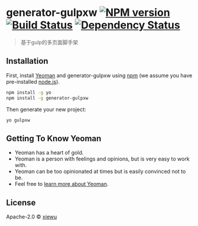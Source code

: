 # generator-gulpxw [![NPM version][npm-image]][npm-url] [![Build Status][travis-image]][travis-url] [![Dependency Status][daviddm-image]][daviddm-url]
> 基于gulp的多页面脚手架

## Installation

First, install [Yeoman](http://yeoman.io) and generator-gulpxw using [npm](https://www.npmjs.com/) (we assume you have pre-installed [node.js](https://nodejs.org/)).

```bash
npm install -g yo
npm install -g generator-gulpxw
```

Then generate your new project:

```bash
yo gulpxw
```

## Getting To Know Yeoman

 * Yeoman has a heart of gold.
 * Yeoman is a person with feelings and opinions, but is very easy to work with.
 * Yeoman can be too opinionated at times but is easily convinced not to be.
 * Feel free to [learn more about Yeoman](http://yeoman.io/).

## License

Apache-2.0 © [xiewu]()


[npm-image]: https://badge.fury.io/js/generator-gulpxw.svg
[npm-url]: https://npmjs.org/package/generator-gulpxw
[travis-image]: https://travis-ci.com/xw5/generator-gulpxw.svg?branch=master
[travis-url]: https://travis-ci.com/xw5/generator-gulpxw
[daviddm-image]: https://david-dm.org/xw5/generator-gulpxw.svg?theme=shields.io
[daviddm-url]: https://david-dm.org/xw5/generator-gulpxw
